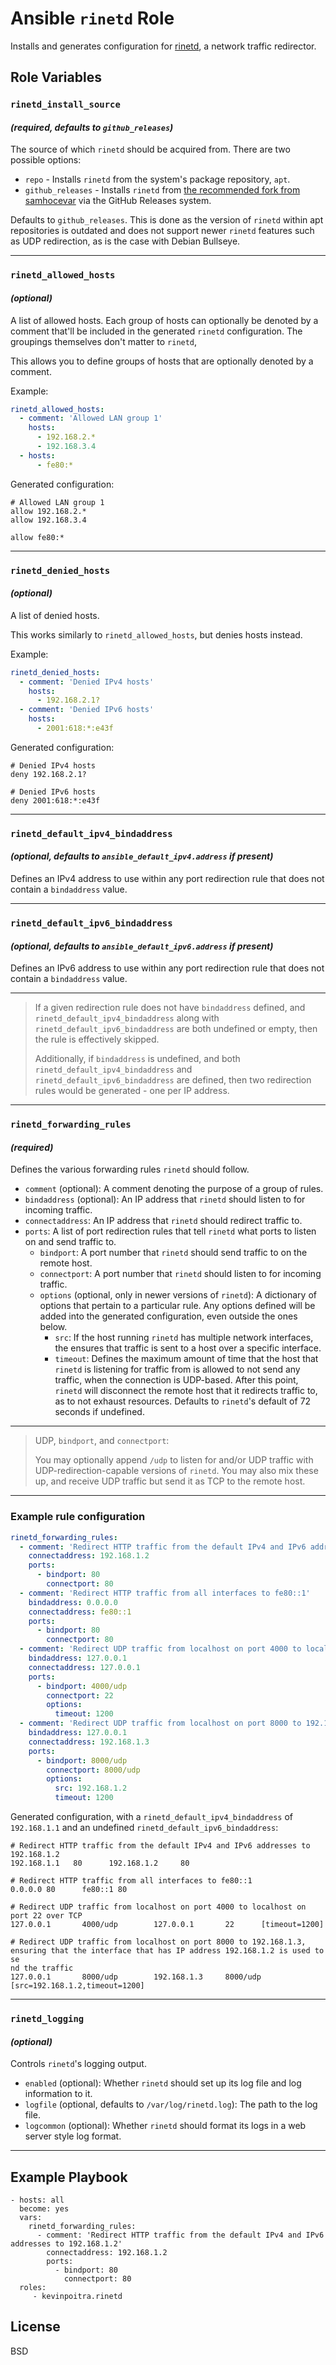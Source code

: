 Ansible `rinetd` Role
=========

Installs and generates configuration for [rinetd](https://github.com/samhocevar/rinetd), a network traffic redirector.

Role Variables
--------------

### `rinetd_install_source`
#### *(required, defaults to `github_releases`)*

The source of which `rinetd` should be acquired from. There are two possible options:

- `repo` - Installs `rinetd` from the system's package repository, `apt`.
- `github_releases` - Installs `rinetd` from [the recommended fork from samhocevar](https://github.com/samhocevar/rinetd) via the GitHub Releases system.

Defaults to `github_releases`. This is done as the version of `rinetd` within apt repositories is outdated and does not support newer `rinetd` features such as UDP redirection, as is the case with Debian Bullseye.

---

### `rinetd_allowed_hosts`
#### *(optional)*

A list of allowed hosts. Each group of hosts can optionally be denoted by a comment that'll be included in the generated `rinetd` configuration. The groupings themselves don't matter to `rinetd`,

This allows you to define groups of hosts that are optionally denoted by a comment.

Example:
```yaml
rinetd_allowed_hosts:
  - comment: 'Allowed LAN group 1'
    hosts:
      - 192.168.2.*
      - 192.168.3.4
  - hosts:
      - fe80:*
```

Generated configuration:

```
# Allowed LAN group 1
allow 192.168.2.*
allow 192.168.3.4

allow fe80:*
```

---

### `rinetd_denied_hosts`
#### *(optional)*

A list of denied hosts.

This works similarly to `rinetd_allowed_hosts`, but denies hosts instead.

Example:

```yaml
rinetd_denied_hosts:
  - comment: 'Denied IPv4 hosts'
    hosts:
      - 192.168.2.1?
  - comment: 'Denied IPv6 hosts'
    hosts:
      - 2001:618:*:e43f
```

Generated configuration:

```
# Denied IPv4 hosts
deny 192.168.2.1?

# Denied IPv6 hosts
deny 2001:618:*:e43f
```

---

### `rinetd_default_ipv4_bindaddress`
#### *(optional, defaults to `ansible_default_ipv4.address` if present)*

Defines an IPv4 address to use within any port redirection rule that does not contain a `bindaddress` value.

---

### `rinetd_default_ipv6_bindaddress`
#### *(optional, defaults to `ansible_default_ipv6.address` if present)*

Defines an IPv6 address to use within any port redirection rule that does not contain a `bindaddress` value.

---

> If a given redirection rule does not have `bindaddress` defined, and `rinetd_default_ipv4_bindaddress` along with `rinetd_default_ipv6_bindaddress` are both undefined or empty, then the rule is effectively skipped.
>
> Additionally, if `bindaddress` is undefined, and both `rinetd_default_ipv4_bindaddress` and `rinetd_default_ipv6_bindaddress` are defined, then two redirection rules would be generated - one per IP address.

---


### `rinetd_forwarding_rules`
#### *(required)*

Defines the various forwarding rules `rinetd` should follow.

- `comment` (optional): A comment denoting the purpose of a group of rules.
- `bindaddress` (optional): An IP address that `rinetd` should listen to for incoming traffic.
- `connectaddress`: An IP address that `rinetd` should redirect traffic to.
- `ports`: A list of port redirection rules that tell `rinetd` what ports to listen on and send traffic to.
  - `bindport`: A port number that `rinetd` should send traffic to on the remote host.
  - `connectport`: A port number that `rinetd` should listen to for incoming traffic.
  - `options` (optional, only in newer versions of `rinetd`): A dictionary of options that pertain to a particular rule. Any options defined will be added into the generated configuration, even outside the ones below.
    - `src`: If the host running `rinetd` has multiple network interfaces, the ensures that traffic is sent to a host over a specific interface.
    - `timeout`: Defines the maximum amount of time that the host that `rinetd` is listening for traffic from is allowed to not send any traffic, when the connection is UDP-based. After this point, `rinetd` will disconnect the remote host that it redirects traffic to, as to not exhaust resources. Defaults to `rinetd`'s default of 72 seconds if undefined.

---

> UDP, `bindport`, and `connectport`:
>
> You may optionally append `/udp` to listen for and/or UDP traffic with UDP-redirection-capable versions of `rinetd`. You may also mix these up, and receive UDP traffic but send it as TCP to the remote host.

---

### Example rule configuration

```yaml
rinetd_forwarding_rules:
  - comment: 'Redirect HTTP traffic from the default IPv4 and IPv6 addresses to 192.168.1.2'
    connectaddress: 192.168.1.2
    ports:
      - bindport: 80
        connectport: 80
  - comment: 'Redirect HTTP traffic from all interfaces to fe80::1'
    bindaddress: 0.0.0.0
    connectaddress: fe80::1
    ports:
      - bindport: 80
        connectport: 80
  - comment: 'Redirect UDP traffic from localhost on port 4000 to localhost on port 22 over TCP'
    bindaddress: 127.0.0.1
    connectaddress: 127.0.0.1
    ports:
      - bindport: 4000/udp
        connectport: 22
        options:
          timeout: 1200
  - comment: 'Redirect UDP traffic from localhost on port 8000 to 192.168.1.3, ensuring that the interface that has IP address 192.168.1.2 is used to send the traffic'
    bindaddress: 127.0.0.1
    connectaddress: 192.168.1.3
    ports:
      - bindport: 8000/udp
        connectport: 8000/udp
        options:
          src: 192.168.1.2
          timeout: 1200
```

Generated configuration, with a `rinetd_default_ipv4_bindaddress` of `192.168.1.1` and an undefined `rinetd_default_ipv6_bindaddress`:

```
# Redirect HTTP traffic from the default IPv4 and IPv6 addresses to 192.168.1.2
192.168.1.1   80      192.168.1.2     80

# Redirect HTTP traffic from all interfaces to fe80::1
0.0.0.0 80      fe80::1 80

# Redirect UDP traffic from localhost on port 4000 to localhost on port 22 over TCP
127.0.0.1       4000/udp        127.0.0.1       22      [timeout=1200]

# Redirect UDP traffic from localhost on port 8000 to 192.168.1.3, ensuring that the interface that has IP address 192.168.1.2 is used to se
nd the traffic
127.0.0.1       8000/udp        192.168.1.3     8000/udp        [src=192.168.1.2,timeout=1200]
```

---

### `rinetd_logging`
#### *(optional)*

Controls `rinetd`'s logging output.

- `enabled` (optional): Whether `rinetd` should set up its log file and log information to it.
- `logfile` (optional, defaults to `/var/log/rinetd.log`): The path to the log file.
- `logcommon` (optional): Whether `rinetd` should format its logs in a web server style log format.

---

Example Playbook
----------------

    - hosts: all
      become: yes
      vars:
        rinetd_forwarding_rules:
          - comment: 'Redirect HTTP traffic from the default IPv4 and IPv6 addresses to 192.168.1.2'
            connectaddress: 192.168.1.2
            ports:
              - bindport: 80
                connectport: 80
      roles:
         - kevinpoitra.rinetd

License
-------

BSD
